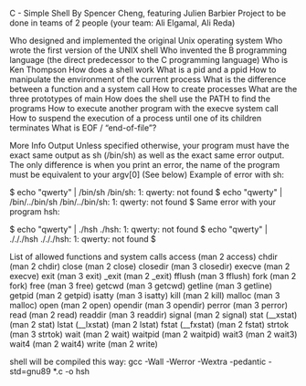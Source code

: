 C - Simple Shell
By Spencer Cheng, featuring Julien Barbier Project to be done in teams of 2 people (your team: Ali Elgamal, Ali Reda)

Who designed and implemented the original Unix operating system Who wrote the first version of the UNIX shell Who invented the B programming language (the direct predecessor to the C programming language) Who is Ken Thompson How does a shell work What is a pid and a ppid How to manipulate the environment of the current process What is the difference between a function and a system call How to create processes What are the three prototypes of main How does the shell use the PATH to find the programs How to execute another program with the execve system call How to suspend the execution of a process until one of its children terminates What is EOF / “end-of-file”?

More Info Output Unless specified otherwise, your program must have the exact same output as sh (/bin/sh) as well as the exact same error output. The only difference is when you print an error, the name of the program must be equivalent to your argv[0] (See below) Example of error with sh:

$ echo "qwerty" | /bin/sh /bin/sh: 1: qwerty: not found $ echo "qwerty" | /bin/../bin/sh /bin/../bin/sh: 1: qwerty: not found $ Same error with your program hsh:

$ echo "qwerty" | ./hsh ./hsh: 1: qwerty: not found $ echo "qwerty" | ./././hsh ./././hsh: 1: qwerty: not found $

List of allowed functions and system calls
access (man 2 access) chdir (man 2 chdir) close (man 2 close) closedir (man 3 closedir) execve (man 2 execve) exit (man 3 exit) _exit (man 2 _exit) fflush (man 3 fflush) fork (man 2 fork) free (man 3 free) getcwd (man 3 getcwd) getline (man 3 getline) getpid (man 2 getpid) isatty (man 3 isatty) kill (man 2 kill) malloc (man 3 malloc) open (man 2 open) opendir (man 3 opendir) perror (man 3 perror) read (man 2 read) readdir (man 3 readdir) signal (man 2 signal) stat (__xstat) (man 2 stat) lstat (__lxstat) (man 2 lstat) fstat (__fxstat) (man 2 fstat) strtok (man 3 strtok) wait (man 2 wait) waitpid (man 2 waitpid) wait3 (man 2 wait3) wait4 (man 2 wait4) write (man 2 write)

shell will be compiled this way:
gcc -Wall -Werror -Wextra -pedantic -std=gnu89 *.c -o hsh
